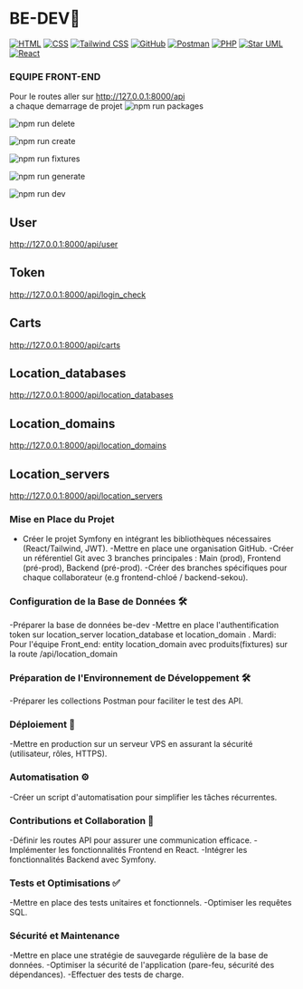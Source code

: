 # BE-DEV🚀

[![HTML](https://img.shields.io/badge/HTML-5-orange)](https://developer.mozilla.org/en-US/docs/Web/HTML)
[![CSS](https://img.shields.io/badge/CSS-3-blue)](https://developer.mozilla.org/en-US/docs/Web/CSS)
[![Tailwind CSS](https://img.shields.io/badge/Tailwind%20CSS-2.0-blueviolet)](https://tailwindcss.com/)
[![GitHub](https://img.shields.io/badge/GitHub-Profile-lightgrey)](https://github.com/your-username)
[![Postman](https://img.shields.io/badge/Postman-Collection-orange)](https://www.postman.com/)
[![PHP](https://img.shields.io/badge/PHP-7.4-blue)](https://www.php.net/)
[![Star UML](https://img.shields.io/badge/Star%20UML-Modeling-lightblue)](https://staruml.io/)
[![React](https://img.shields.io/badge/React-17.0-blue)](https://reactjs.org/)

### EQUIPE FRONT-END

Pour le routes aller sur http://127.0.0.1:8000/api<br>
a chaque demarrage de projet 
![npm run packages](https://img.shields.io/badge/npm%20run%20packages-grey)

![npm run delete](https://img.shields.io/badge/npm%20run%20delete-grey)

![npm run create](https://img.shields.io/badge/npm%20run%20create-grey)

![npm run fixtures](https://img.shields.io/badge/npm%20run%20fixtures-grey)

![npm run generate](https://img.shields.io/badge/npm%20run%20generate-grey)

![npm run dev](https://img.shields.io/badge/npm%20run%20dev-grey)


## User<br>
 http://127.0.0.1:8000/api/user<br>
## Token<br>
 http://127.0.0.1:8000/api/login_check<br>
## Carts<br>
 http://127.0.0.1:8000/api/carts<br>
## Location_databases<br>
 http://127.0.0.1:8000/api/location_databases<br>
## Location_domains<br>
 http://127.0.0.1:8000/api/location_domains<br>
## Location_servers <br>
http://127.0.0.1:8000/api/location_servers<br>

### Mise en Place du Projet

  - Créer le projet Symfony en intégrant les bibliothèques nécessaires (React/Tailwind, JWT).
  -Mettre en place une organisation GitHub.
  -Créer un référentiel Git avec 3 branches principales : Main (prod), Frontend (pré-prod), Backend (pré-prod).
  -Créer des branches spécifiques pour chaque collaborateur (e.g frontend-chloé / backend-sekou).

### Configuration de la Base de Données 🛠️

  -Préparer la base de données be-dev
  -Mettre en place l'authentification token sur location_server location_database et location_domain .
 Mardi: Pour l'équipe Front_end: entity location_domain avec produits(fixtures) sur la route /api/location_domain

### Préparation de l'Environnement de Développement 🛠️

  -Préparer les collections Postman pour faciliter le test des API.

### Déploiement 🚀

  -Mettre en production sur un serveur VPS en assurant la sécurité (utilisateur, rôles, HTTPS).

### Automatisation ⚙️

  -Créer un script d'automatisation pour simplifier les tâches récurrentes.

### Contributions et Collaboration 👥

  -Définir les routes API pour assurer une communication efficace.
  -Implémenter les fonctionnalités Frontend en React.
  -Intégrer les fonctionnalités Backend avec Symfony.

### Tests et Optimisations ✅

  -Mettre en place des tests unitaires et fonctionnels.
  -Optimiser les requêtes SQL.

### Sécurité et Maintenance

  -Mettre en place une stratégie de sauvegarde régulière de la base de données.
  -Optimiser la sécurité de l'application (pare-feu, sécurité des dépendances).
  -Effectuer des tests de charge.

